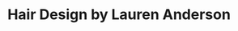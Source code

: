 ---
title: "Hair Design by Lauren Anderson"
url: /barry/hair-design-by-lauren-anderson/
shop: hairdresser
---